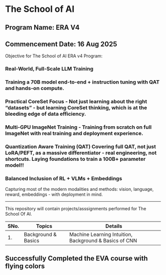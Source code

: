# The School of AI
## Program Name: ERA V4
## Commencement Date: 16 Aug 2025


Objective for The School of AI ERA v4 Program: 
### Real-World, Full-Scale LLM Training
### Training a 70B model end-to-end + instruction tuning with QAT and hands-on compute. 
### Practical CoreSet Focus - Not just learning about the right “datasets” - but learning CoreSet thinking, which is at the bleeding edge of data efficiency.
### Multi-GPU ImageNet Training - Training from scratch on full ImageNet with real training and deployment experience.
### Quantization Aware Training (QAT) Covering full QAT, not just LoRA/PEFT, as a massive differentiator - real engineering, not shortcuts. Laying foundations to train a 100B+ parameter model!!
### Balanced Inclusion of RL + VLMs + Embeddings

Capturing most of the modern modalities and methods: vision, language, reward, embeddings - with deployment in mind.

---------------------------------------------------------------------------------------

This repository will contain projects/asssignments performed for The School Of AI.

| SNo. | Topics  | Details |
| ---  | ---     | ---     |
|1.| Background & Basics| Machine Learning Intuition, Background & Basics of CNN|




## **Successfully Completed the EVA course with flying colors**

